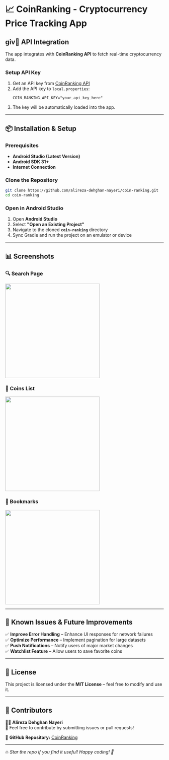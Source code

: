 # 📈 CoinRanking - Cryptocurrency Price Tracking App

## giv🔌 API Integration

The app integrates with **CoinRanking API** to fetch real-time cryptocurrency data.

### **Setup API Key**

1. Get an API key from [CoinRanking API](https://developers.coinranking.com/)
2. Add the API key to `local.properties`:
   ```properties
   COIN_RANKING_API_KEY="your_api_key_here"
   ```
3. The key will be automatically loaded into the app.

---

## 📦 Installation & Setup

### **Prerequisites**

- **Android Studio (Latest Version)**
- **Android SDK 31+**
- **Internet Connection**

### **Clone the Repository**

```sh
git clone https://github.com/alireza-dehghan-nayeri/coin-ranking.git
cd coin-ranking
```

### **Open in Android Studio**

1. Open **Android Studio**
2. Select **"Open an Existing Project"**
3. Navigate to the cloned **`coin-ranking`** directory
4. Sync Gradle and run the project on an emulator or device

---

## 📊 Screenshots

### 🔍 Search Page
<img src="https://github.com/user-attachments/assets/7c193640-11d4-4b4b-9adb-bfb09eb09bdd" width="300">

### 📜 Coins List
<img src="https://github.com/user-attachments/assets/5e4dbfe6-7823-4b85-bc1e-f05824e6bfd6" width="300">

### 🔖 Bookmarks
<img src="https://github.com/user-attachments/assets/2d047d01-4b89-4d1c-9d62-59cc21561d6a" width="300">


---

## 🐛 Known Issues & Future Improvements

✅ **Improve Error Handling** – Enhance UI responses for network failures\
✅ **Optimize Performance** – Implement pagination for large datasets\
✅ **Push Notifications** – Notify users of major market changes\
✅ **Watchlist Feature** – Allow users to save favorite coins

---

## 📜 License

This project is licensed under the **MIT License** – feel free to modify and use it.

---

## 🤝 Contributors

👨‍💻 **Alireza Dehghan Nayeri**\
📩 Feel free to contribute by submitting issues or pull requests!

🔗 **GitHub Repository:** [CoinRanking](https://github.com/alireza-dehghan-nayeri/coin-ranking)

---

🔥 *Star the repo if you find it useful! Happy coding! 🚀*

